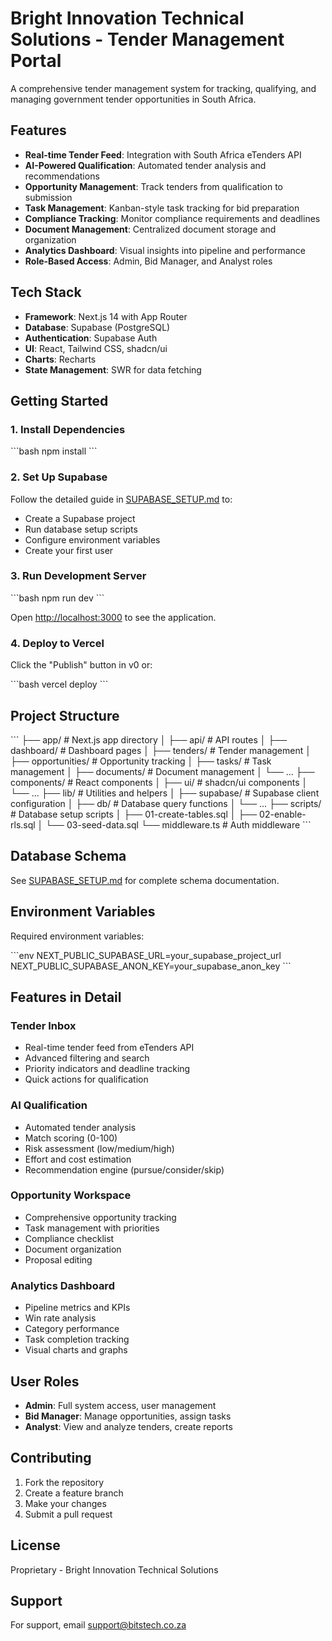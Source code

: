 # Bright Innovation Technical Solutions - Tender Management Portal

A comprehensive tender management system for tracking, qualifying, and managing government tender opportunities in South Africa.

## Features

- **Real-time Tender Feed**: Integration with South Africa eTenders API
- **AI-Powered Qualification**: Automated tender analysis and recommendations
- **Opportunity Management**: Track tenders from qualification to submission
- **Task Management**: Kanban-style task tracking for bid preparation
- **Compliance Tracking**: Monitor compliance requirements and deadlines
- **Document Management**: Centralized document storage and organization
- **Analytics Dashboard**: Visual insights into pipeline and performance
- **Role-Based Access**: Admin, Bid Manager, and Analyst roles

## Tech Stack

- **Framework**: Next.js 14 with App Router
- **Database**: Supabase (PostgreSQL)
- **Authentication**: Supabase Auth
- **UI**: React, Tailwind CSS, shadcn/ui
- **Charts**: Recharts
- **State Management**: SWR for data fetching

## Getting Started

### 1. Install Dependencies

\`\`\`bash
npm install
\`\`\`

### 2. Set Up Supabase

Follow the detailed guide in [SUPABASE_SETUP.md](./SUPABASE_SETUP.md) to:
- Create a Supabase project
- Run database setup scripts
- Configure environment variables
- Create your first user

### 3. Run Development Server

\`\`\`bash
npm run dev
\`\`\`

Open [http://localhost:3000](http://localhost:3000) to see the application.

### 4. Deploy to Vercel

Click the "Publish" button in v0 or:

\`\`\`bash
vercel deploy
\`\`\`

## Project Structure

\`\`\`
├── app/                    # Next.js app directory
│   ├── api/               # API routes
│   ├── dashboard/         # Dashboard pages
│   ├── tenders/           # Tender management
│   ├── opportunities/     # Opportunity tracking
│   ├── tasks/             # Task management
│   ├── documents/         # Document management
│   └── ...
├── components/            # React components
│   ├── ui/               # shadcn/ui components
│   └── ...
├── lib/                   # Utilities and helpers
│   ├── supabase/         # Supabase client configuration
│   ├── db/               # Database query functions
│   └── ...
├── scripts/              # Database setup scripts
│   ├── 01-create-tables.sql
│   ├── 02-enable-rls.sql
│   └── 03-seed-data.sql
└── middleware.ts         # Auth middleware
\`\`\`

## Database Schema

See [SUPABASE_SETUP.md](./SUPABASE_SETUP.md) for complete schema documentation.

## Environment Variables

Required environment variables:

\`\`\`env
NEXT_PUBLIC_SUPABASE_URL=your_supabase_project_url
NEXT_PUBLIC_SUPABASE_ANON_KEY=your_supabase_anon_key
\`\`\`

## Features in Detail

### Tender Inbox
- Real-time tender feed from eTenders API
- Advanced filtering and search
- Priority indicators and deadline tracking
- Quick actions for qualification

### AI Qualification
- Automated tender analysis
- Match scoring (0-100)
- Risk assessment (low/medium/high)
- Effort and cost estimation
- Recommendation engine (pursue/consider/skip)

### Opportunity Workspace
- Comprehensive opportunity tracking
- Task management with priorities
- Compliance checklist
- Document organization
- Proposal editing

### Analytics Dashboard
- Pipeline metrics and KPIs
- Win rate analysis
- Category performance
- Task completion tracking
- Visual charts and graphs

## User Roles

- **Admin**: Full system access, user management
- **Bid Manager**: Manage opportunities, assign tasks
- **Analyst**: View and analyze tenders, create reports

## Contributing

1. Fork the repository
2. Create a feature branch
3. Make your changes
4. Submit a pull request

## License

Proprietary - Bright Innovation Technical Solutions

## Support

For support, email support@bitstech.co.za
